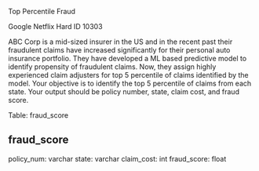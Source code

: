 Top Percentile Fraud

Google Netflix Hard ID 10303

ABC Corp is a mid-sized insurer in the US and in the recent past their fraudulent claims have increased significantly for their personal auto insurance portfolio. They have developed a ML based predictive model to identify propensity of fraudulent claims. Now, they assign highly experienced claim adjusters for top 5 percentile of claims identified by the model.
Your objective is to identify the top 5 percentile of claims from each state. Your output should be policy number, state, claim cost, and fraud score.

Table: fraud_score

fraud_score
-----------
policy_num: varchar
state: varchar
claim_cost: int
fraud_score: float